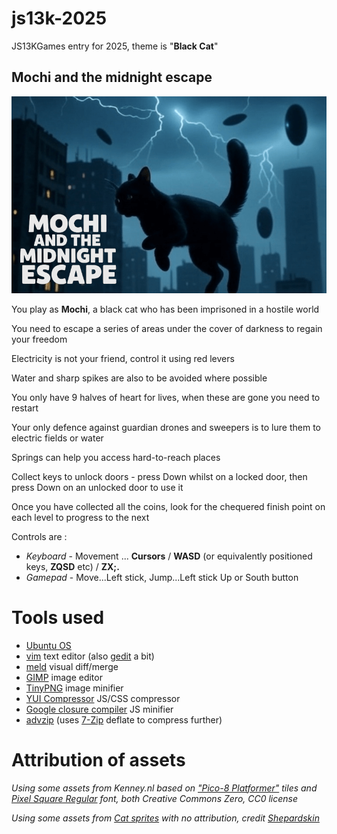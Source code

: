 # js13k-2025
JS13KGames entry for 2025, theme is "**Black Cat**"

## Mochi and the midnight escape

![Mochi and the midnight escape](big_screenshot.png?raw=true "Mochi and the midnight escape")

You play as **Mochi**, a black cat who has been imprisoned in a hostile world

You need to escape a series of areas under the cover of darkness to regain your freedom

Electricity is not your friend, control it using red levers

Water and sharp spikes are also to be avoided where possible

You only have 9 halves of heart for lives, when these are gone you need to restart

Your only defence against guardian drones and sweepers is to lure them to electric fields or water

Springs can help you access hard-to-reach places

Collect keys to unlock doors - press Down whilst on a locked door, then press Down on an unlocked door to use it

Once you have collected all the coins, look for the chequered finish point on each level to progress to the next

Controls are :

* *Keyboard* - Movement ... **Cursors** / **WASD** (or equivalently positioned keys, **ZQSD** etc) / **ZX;.**
* *Gamepad* - Move...Left stick, Jump...Left stick Up or South button

# Tools used
* [Ubuntu OS](https://www.ubuntu.com/)
* [vim](https://github.com/vim) text editor (also [gedit](https://github.com/GNOME/gedit) a bit)
* [meld](https://github.com/GNOME/meld) visual diff/merge
* [GIMP](https://github.com/GNOME/gimp) image editor
* [TinyPNG](https://tinypng.com/) image minifier
* [YUI Compressor](https://github.com/yui/yuicompressor) JS/CSS compressor
* [Google closure compiler](https://developers.google.com/closure/compiler/docs/gettingstarted_app) JS minifier
* [advzip](https://github.com/amadvance/advancecomp) (uses [7-Zip](https://sourceforge.net/projects/sevenzip/files/7-Zip/) deflate to compress further)

# Attribution of assets

_Using some assets from Kenney.nl based on ["Pico-8 Platformer"](https://kenney.nl/assets/pico-8-platformer) tiles and [Pixel Square Regular](https://kenney.nl/assets/kenney-fonts) font, both Creative Commons Zero, CC0 license_

_Using some assets from [Cat sprites](https://opengameart.org/content/cat-sprites) with no attribution, credit [Shepardskin](https://x.com/Shepardskin)_
